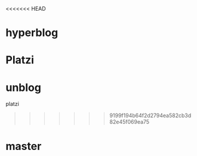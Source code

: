 <<<<<<< HEAD
# hyperblog
Platzi 
=======
# unblog
platzi
>>>>>>> 9199f194b64f2d2794ea582cb3d82e45f069ea75
# master

